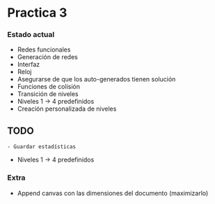 # Practica 3

### Estado actual

* Redes funcionales
* Generación de redes
* Interfaz
* Reloj
* Asegurarse de que los auto-generados tienen solución
* Funciones de colisión
* Transición de niveles
* Niveles 1 -> 4 predefinidos 
* Creación personalizada de niveles

## TODO

    - Guardar estadísticas
- Niveles 1 -> 4 predefinidos 



### Extra

* Append canvas con las dimensiones del documento (maximizarlo)
